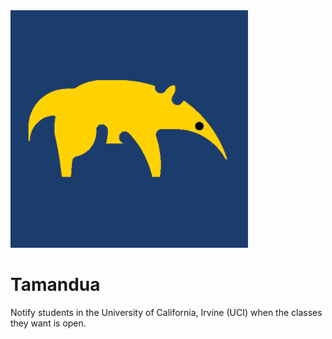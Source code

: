 <img src="img/icon.png" width="380px">

# Tamandua
Notify students in the University of California, Irvine (UCI) when the classes they want is open.
